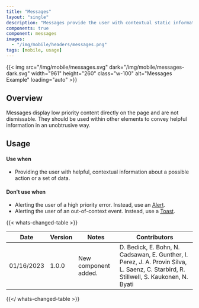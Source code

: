 ```yaml
---
title: "Messages"
layout: "single"
description: "Messages provide the user with contextual static information. They have a lower priority than a notification or prompt."
components: true
component: messages
images:
  - "/img/mobile/headers/messages.png"
tags: [mobile, usage]
---
```


{{< img src="/img/mobile/messages.svg" dark="/img/mobile/messages-dark.svg" width="961" height="260" class="w-100" alt="Messages Example" loading="auto" >}}

## Overview

Messages display low priority content directly on the page and are not dismissable. They should be used within other elements to convey helpful information in an unobtrusive way.

## Usage

#### Use when

- Providing the user with helpful, contextual information about a possible action or a set of data.

#### Don't use when

- Alerting the user of a high priority error. Instead, use an [Alert](/components/mobile/alerts/).
- Alerting the user of an out-of-context event. Instead, use a [Toast](/components/mobile/toasts/).

{{< whats-changed-table >}}

| Date       | Version | Notes                | Contributors                                                                                                                          |
| ---------- | ------- | -------------------- | ------------------------------------------------------------------------------------------------------------------------------------- |
| 01/16/2023 | 1.0.0   | New component added. | D. Bedick, E. Bohn, N. Cadsawan, E. Gunther, I. Perez, J. A. Provin Silva, L. Saenz, C. Starbird, R. Stillwell, S. Kaukonen, N. Byati |

{{</ whats-changed-table >}}
